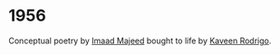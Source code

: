 # 1956
Conceptual poetry by [Imaad Majeed](https://www.facebook.com/imajeed) bought to life by [Kaveen Rodrigo](https://twitter.com/EnigmaMaker).
